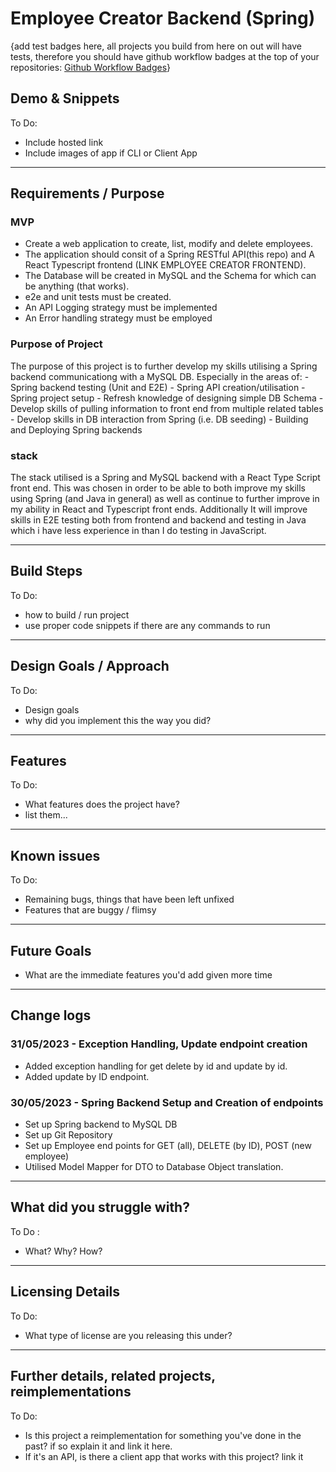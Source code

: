 # Employee Creator Backend (Spring)

{add test badges here, all projects you build from here on out will have tests, therefore you should have github workflow badges at the top of your repositories: [Github Workflow Badges](https://docs.github.com/en/actions/monitoring-and-troubleshooting-workflows/adding-a-workflow-status-badge)}

## Demo & Snippets

To Do:

-   Include hosted link
-   Include images of app if CLI or Client App

---

## Requirements / Purpose

### MVP

-   Create a web application to create, list, modify and delete employees.
-   The application should consit of a Spring RESTful API(this repo) and A React Typescript frontend (LINK EMPLOYEE CREATOR FRONTEND).
-   The Database will be created in MySQL and the Schema for which can be anything (that works).
-   e2e and unit tests must be created.
-   An API Logging strategy must be implemented
-   An Error handling strategy must be employed

### Purpose of Project

The purpose of this project is to further develop my skills utilising a Spring backend communicationg with a MySQL DB.
Especially in the areas of: - Spring backend testing (Unit and E2E) - Spring API creation/utilisation - Spring project setup - Refresh knowledge of designing simple DB Schema - Develop skills of pulling information to front end from multiple related tables - Develop skills in DB interaction from Spring (i.e. DB seeding) - Building and Deploying Spring backends

### stack

The stack utilised is a Spring and MySQL backend with a React Type Script front end.
This was chosen in order to be able to both improve my skills using Spring (and Java in general) as well as continue to further improve in my ability in React and Typescript front ends. Additionally It will improve skills in E2E testing both from frontend and backend and testing in Java which i have less experience in than I do testing in JavaScript.

---

## Build Steps

To Do:

-   how to build / run project
-   use proper code snippets if there are any commands to run

---

## Design Goals / Approach

To Do:

-   Design goals
-   why did you implement this the way you did?

---

## Features

To Do:

-   What features does the project have?
-   list them...

---

## Known issues

To Do:

-   Remaining bugs, things that have been left unfixed
-   Features that are buggy / flimsy

---

## Future Goals

-   What are the immediate features you'd add given more time

---

## Change logs

### 31/05/2023 - Exception Handling, Update endpoint creation

-   Added exception handling for get delete by id and update by id.
-   Added update by ID endpoint.

### 30/05/2023 - Spring Backend Setup and Creation of endpoints

-   Set up Spring backend to MySQL DB
-   Set up Git Repository
-   Set up Employee end points for GET (all), DELETE (by ID), POST (new employee)
-   Utilised Model Mapper for DTO to Database Object translation.

---

## What did you struggle with?

To Do :

-   What? Why? How?

---

## Licensing Details

To Do:

-   What type of license are you releasing this under?

---

## Further details, related projects, reimplementations

To Do:

-   Is this project a reimplementation for something you've done in the past? if so explain it and link it here.
-   If it's an API, is there a client app that works with this project? link it
